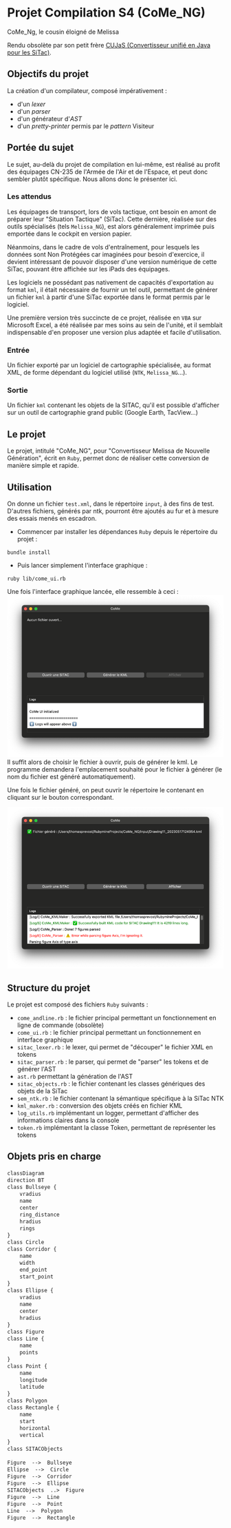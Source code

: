 # Projet Compilation S4 (CoMe_NG)
CoMe_Ng, le cousin éloigné de Melissa

Rendu obsolète par son petit frère [CUJaS (Convertisseur unifié en Java pour les SiTac)](https://github.com/thomas40510/CUJaS).

## Objectifs du projet
La création d'un compilateur, composé impérativement :
- d'un _lexer_
- d'un _parser_
- d'un générateur d'_AST_
- d'un _pretty-printer_ permis par le _pattern_ Visiteur

## Portée du sujet
Le sujet, au-delà du projet de compilation en lui-même, est réalisé au profit des équipages CN-235 de l'Armée de l'Air et de l'Espace, et peut donc sembler plutôt spécifique. Nous allons donc le présenter ici.

### Les attendus
Les équipages de transport, lors de vols tactique, ont besoin en amont de préparer leur "Situation Tactique" (SiTac). Cette dernière, réalisée sur des outils spécialisés (tels `Melissa_NG`), est alors généralement imprimée puis emportée dans le cockpit en version papier.

Néanmoins, dans le cadre de vols d'entraînement, pour lesquels les données sont Non Protégées car imaginées pour besoin d'exercice, il devient intéressant de pouvoir disposer d'une version numérique de cette SiTac, pouvant être affichée sur les iPads des équipages.

Les logiciels ne possédant pas nativement de capacités d'exportation au format `kml`, il était nécessaire de fournir un tel outil, permettant de générer un fichier `kml` à partir d'une SiTac exportée dans le format permis par le logiciel.

Une première version très succincte de ce projet, réalisée en `VBA` sur Microsoft Excel, a été réalisée par mes soins au sein de l'unité, et il semblait indispensable d'en proposer une version plus adaptée et facile d'utilisation.

### Entrée
Un fichier exporté par un logiciel de cartographie spécialisée, au format XML, de forme dépendant du logiciel utilisé (`NTK`, `Melissa_NG`...).

### Sortie
Un fichier `kml` contenant les objets de la SITAC, qu'il est possible d'afficher sur un outil de cartographie grand public (Google Earth, TacView...)


## Le projet
Le projet, intitulé "CoMe_NG", pour "Convertisseur Melissa de Nouvelle Génération", écrit en `Ruby`, permet donc de réaliser cette conversion de manière simple et rapide.

## Utilisation
On donne un fichier `test.xml`, dans le répertoire `input`, à des fins de test. D'autres fichiers, générés par ntk, pourront être ajoutés au fur et à mesure des essais menés en escadron.

- Commencer par installer les dépendances `Ruby` depuis le répertoire du projet :
```shell
bundle install
```

- Puis lancer simplement l'interface graphique :
```shell
ruby lib/come_ui.rb
```

Une fois l'interface graphique lancée, elle ressemble à ceci :
![ui_main.png](docs/img/ui_main.png)
Il suffit alors de choisir le fichier à ouvrir, puis de générer le kml. Le programme demandera l'emplacement souhaité pour le fichier à générer (le nom du fichier est généré automatiquement).

Une fois le fichier généré, on peut ouvrir le répertoire le contenant en cliquant sur le bouton correspondant.

![ui_done.png](docs/img/ui_done.png)

## Structure du projet
Le projet est composé des fichiers `Ruby` suivants :
- `come_andline.rb` : le fichier principal permettant un fonctionnement en ligne de commande (obsolète)
- `come_ui.rb` : le fichier principal permettant un fonctionnement en interface graphique
- `sitac_lexer.rb` : le lexer, qui permet de "découper" le fichier XML en tokens
- `sitac_parser.rb` : le parser, qui permet de "parser" les tokens et de générer l'AST
- `ast.rb` permettant la génération de l'AST
- `sitac_objects.rb` : le fichier contenant les classes génériques des objets de la SiTac
- `sem_ntk.rb` : le fichier contenant la sémantique spécifique à la SiTac NTK
- `kml_maker.rb` : conversion des objets créés en fichier KML
- `log_utils.rb` implémentant un logger, permettant d'afficher des informations claires dans la console
- `token.rb` implémentant la classe Token, permettant de représenter les tokens

## Objets pris en charge
```mermaid
classDiagram
direction BT
class Bullseye {
    vradius
    name
    center
    ring_distance
    hradius
    rings
}
class Circle
class Corridor {
    name
    width
    end_point
    start_point
}
class Ellipse {
    vradius
    name
    center
    hradius
}
class Figure
class Line {
    name
    points
}
class Point {
    name
    longitude
    latitude
}
class Polygon
class Rectangle {
    name
    start
    horizontal
    vertical
}
class SITACObjects

Figure  -->  Bullseye 
Ellipse  -->  Circle 
Figure  -->  Corridor 
Figure  -->  Ellipse 
SITACObjects  ..>  Figure 
Figure  -->  Line 
Figure  -->  Point 
Line  -->  Polygon 
Figure  -->  Rectangle
```

